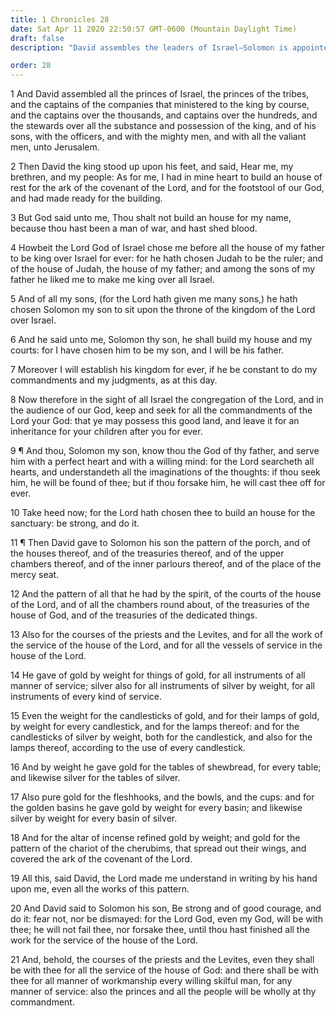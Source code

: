 ```yaml
---
title: 1 Chronicles 28
date: Sat Apr 11 2020 22:50:57 GMT-0600 (Mountain Daylight Time)
draft: false
description: "David assembles the leaders of Israel—Solomon is appointed to build the temple—David exhorts Solomon and the people to keep the commandments—David gives Solomon the pattern and materials for the temple."

order: 28
---
```

    
1 And David assembled all the princes of Israel, the princes of the tribes, and the captains of the companies that ministered to the king by course, and the captains over the thousands, and captains over the hundreds, and the stewards over all the substance and possession of the king, and of his sons, with the officers, and with the mighty men, and with all the valiant men, unto Jerusalem.

2 Then David the king stood up upon his feet, and said, Hear me, my brethren, and my people: As for me, I had in mine heart to build an house of rest for the ark of the covenant of the Lord, and for the footstool of our God, and had made ready for the building.

3 But God said unto me, Thou shalt not build an house for my name, because thou hast been a man of war, and hast shed blood.

4 Howbeit the Lord God of Israel chose me before all the house of my father to be king over Israel for ever: for he hath chosen Judah to be the ruler; and of the house of Judah, the house of my father; and among the sons of my father he liked me to make me king over all Israel.

5 And of all my sons, (for the Lord hath given me many sons,) he hath chosen Solomon my son to sit upon the throne of the kingdom of the Lord over Israel.

6 And he said unto me, Solomon thy son, he shall build my house and my courts: for I have chosen him to be my son, and I will be his father.

7 Moreover I will establish his kingdom for ever, if he be constant to do my commandments and my judgments, as at this day.

8 Now therefore in the sight of all Israel the congregation of the Lord, and in the audience of our God, keep and seek for all the commandments of the Lord your God: that ye may possess this good land, and leave it for an inheritance for your children after you for ever.

9 ¶ And thou, Solomon my son, know thou the God of thy father, and serve him with a perfect heart and with a willing mind: for the Lord searcheth all hearts, and understandeth all the imaginations of the thoughts: if thou seek him, he will be found of thee; but if thou forsake him, he will cast thee off for ever.

10 Take heed now; for the Lord hath chosen thee to build an house for the sanctuary: be strong, and do it.

11 ¶ Then David gave to Solomon his son the pattern of the porch, and of the houses thereof, and of the treasuries thereof, and of the upper chambers thereof, and of the inner parlours thereof, and of the place of the mercy seat.

12 And the pattern of all that he had by the spirit, of the courts of the house of the Lord, and of all the chambers round about, of the treasuries of the house of God, and of the treasuries of the dedicated things.

13 Also for the courses of the priests and the Levites, and for all the work of the service of the house of the Lord, and for all the vessels of service in the house of the Lord.

14 He gave of gold by weight for things of gold, for all instruments of all manner of service; silver also for all instruments of silver by weight, for all instruments of every kind of service.

15 Even the weight for the candlesticks of gold, and for their lamps of gold, by weight for every candlestick, and for the lamps thereof: and for the candlesticks of silver by weight, both for the candlestick, and also for the lamps thereof, according to the use of every candlestick.

16 And by weight he gave gold for the tables of shewbread, for every table; and likewise silver for the tables of silver.

17 Also pure gold for the fleshhooks, and the bowls, and the cups: and for the golden basins he gave gold by weight for every basin; and likewise silver by weight for every basin of silver.

18 And for the altar of incense refined gold by weight; and gold for the pattern of the chariot of the cherubims, that spread out their wings, and covered the ark of the covenant of the Lord.

19 All this, said David, the Lord made me understand in writing by his hand upon me, even all the works of this pattern.

20 And David said to Solomon his son, Be strong and of good courage, and do it: fear not, nor be dismayed: for the Lord God, even my God, will be with thee; he will not fail thee, nor forsake thee, until thou hast finished all the work for the service of the house of the Lord.

21 And, behold, the courses of the priests and the Levites, even they shall be with thee for all the service of the house of God: and there shall be with thee for all manner of workmanship every willing skilful man, for any manner of service: also the princes and all the people will be wholly at thy commandment.
